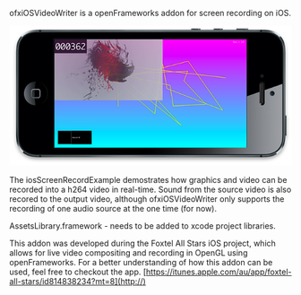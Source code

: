 ofxiOSVideoWriter is a openFrameworks addon for screen recording on iOS.

![image](extras/ofxiOSVideoWriter.jpg)

The iosScreenRecordExample demostrates how graphics and video can be recorded into a h264 video in real-time. Sound from the source video is also recored to the output video, although ofxiOSVideoWriter only supports the recording of one audio source at the one time (for now).

AssetsLibrary.framework - needs to be added to xcode project libraries.

This addon was developed during the Foxtel All Stars iOS project, which allows for live video compositing and recording in OpenGL using openFrameworks. For a better understanding of how this addon can be used, feel free to checkout the app. [https://itunes.apple.com/au/app/foxtel-all-stars/id814838234?mt=8](http://)